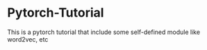 # Pytorch-Tutorial
This is a pytorch tutorial that include some self-defined module like word2vec, etc
